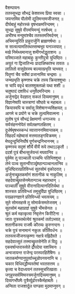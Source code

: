 वैशम्पायनः  
ततस्सुभद्रा सौभद्रं केशवस्य प्रिया स्वसा ।  
जयन्तमिव पौलोमी द्युतिमन्तमजीजनत् ॥  
दीर्घबाहुं महोरस्कं वृषभाक्षमरिन्दमम् ।  
सुभद्रा सुषुवे वीरमभिमन्युं नरर्षभम् ॥  
अभीश्च मन्युमांश्चैव ततस्तमरिमर्दनम् ।  
अभिमन्युरिति प्राहुरार्जुनिं ब्राह्मणर्षभाः ॥  
स सात्वत्यामतिरथस्सम्बभूव घनञ्जयात् ।  
मखे निर्मथ्यमानात्तु शमीगर्भाद्धुताशनः ॥  
यस्मिञ्जाते महाबाहुः कुन्तीपुत्रो युधिष्ठिरः ।  
अयुतं गा द्विजातिभ्यः प्रादान्निष्कांश्च तावतः ॥  
लालितो वासुदेवस्य बाल्यात्प्रभृति चाभवत् ।  
पितॄणां चैव सर्वेषां प्रजानामिव चन्द्रमाः ॥  
जन्मप्रभृति कृष्णश्च चक्रे तस्य क्रियाश्शुभाः ।  
स चापि ववृधे बालश्शुक्लपक्षे यथा शशी ॥  
चतुष्पादं दशविधं धनुर्वेदमरिन्दमः ।  
अर्जुनाद्वेद वेदज्ञात् सकलं दिव्यमानुषम् ॥  
विज्ञानेष्वपि चास्त्राणां सौष्ठवे च महाबलः ।  
क्रियास्वपि च सर्वासु विशेषानभ्यशिक्षयत् ॥  
आगमे च प्रयोगे च चक्रे तुल्यमिवात्मना ।  
तुतोष पुत्रं सौभद्रं प्रेक्षमाणो धनञ्जयः ॥  
सर्वसंहननोपेतं सर्वलक्षणलक्षितम् ।  
दुर्धर्षमृषभस्कन्धं व्यात्ताननमिवान्तकम् ॥  
सिंहदर्पं महेष्वासं मत्तमातङ्गविक्रमम् ।  
मेघदुन्दुभिनिर्घोषं पूर्णचन्द्रनिभाननम् ॥  
कृष्णस्य सदृशं शौर्ये वीर्ये रूपे तथाऽऽकृतौ ।  
ददर्श पुत्रं बीभत्सुर्जयन्तं मघवानिव ॥  
पूर्वमेव तु पाञ्चाली पञ्चभिः पतिभिश्शुभा ।  
लेभे पञ्च सुतान्वीराञ्छ्रेष्ठान्पञ्चानलानिव ॥  
युधिष्ठिरात्प्रतिविन्ध्यं सुतसोमं वृकोदरात् ।  
अर्जुनाच्छ्रुतकर्माणं शतानीकं च नाकुलिम् ॥  
सहदेवाच्छ्रुतसेनमेतान्पञ्च महारथान् ।  
पाञ्चाली सुषुवे वीरानादित्यानदितिर्यथा ॥  
शास्त्रतः प्रतिविन्ध्यं तमूचुर्विप्रा युधिष्ठिरम् ।  
परप्रहरणज्ञाने प्रतिविन्ध्यो भवत्वयम् ॥  
सुते सोमसहस्रे तु सोमार्कसमतेजसम् ।  
सुतसोमं महाप्राज्ञं सुषुवे भीमसेनतः ॥  
श्रुतं कर्म महत्कृत्वा निवृत्तेन किरीटिना ।  
जातः पुत्रस्तथेत्येवं श्रुतकर्मा ततोऽभवत् ॥  
शतानीकस्य राजर्षेः कौरव्यः कुरुनन्दनः ।  
चक्रे पुत्रं सनामानं नकुलः कीर्तिवर्धनः ॥  
ततस्त्वजीजनत्कृष्णा नक्षत्रे वह्निदैवते ।  
सहदेवात्सुतं तस्माच्छ्रुतसेनेति तं विदुः ॥  
एकवर्षान्तरास्त्वेते द्रौपदेया यशस्विनः ।  
अन्वजायन्त राजेन्द्र परस्परहितैषिणः ॥  
जातकर्माण्यानुपूर्व्याच्चूडोपनयनानि च ।  
चकार विधिवद्धौम्यस्तेषां भरतसत्तम ॥  
कृत्वा च वेदाध्ययनं ततस्सुचरितव्रताः ।  
जगृहुस्सर्वमिष्वस्त्रमर्जुनाद्दिव्यमानुषम् ॥  
दिव्यगर्भोपमैः पुत्रैर्व्यूढोरस्कैर्महाबलैः ।  
अन्विता राजशार्दूल पाण्डवा मुदमाप्नुवन् ॥  

